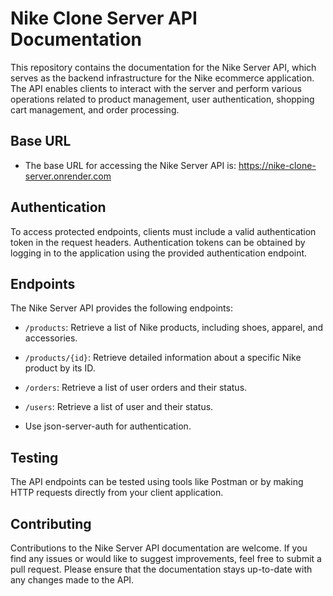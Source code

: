 
# Nike Clone Server API Documentation

This repository contains the documentation for the Nike Server API, which serves as the backend infrastructure for the Nike ecommerce application. The API enables clients to interact with the server and perform various operations related to product management, user authentication, shopping cart management, and order processing.


## Base URL

- The base URL for accessing the Nike Server API is: https://nike-clone-server.onrender.com
## Authentication

To access protected endpoints, clients must include a valid authentication token in the request headers. Authentication tokens can be obtained by logging in to the application using the provided authentication endpoint.



## Endpoints

The Nike Server API provides the following endpoints:

- `/products`: Retrieve a list of Nike products, including shoes, apparel, and accessories.
- `/products/{id}`: Retrieve detailed information about a specific Nike product by its ID.
- `/orders`: Retrieve a list of user orders and their status.
- `/users`: Retrieve a list of user and their status.

- Use json-server-auth for authentication.
## Testing

The API endpoints can be tested using tools like Postman or by making HTTP requests directly from your client application.
## Contributing

Contributions to the Nike Server API documentation are welcome. If you find any issues or would like to suggest improvements, feel free to submit a pull request. Please ensure that the documentation stays up-to-date with any changes made to the API.

